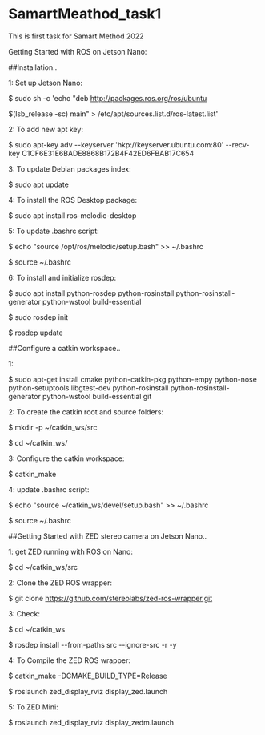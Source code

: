 # SamartMeathod_task1
This is first task for Samart Method 2022

Getting Started with ROS on Jetson Nano:

##Installation..

1: Set up Jetson Nano:

$ sudo sh -c 'echo "deb http://packages.ros.org/ros/ubuntu

$(lsb_release -sc) main" > /etc/apt/sources.list.d/ros-latest.list'

2: To add new apt key:

$ sudo apt-key adv --keyserver 'hkp://keyserver.ubuntu.com:80' --recv-key C1CF6E31E6BADE8868B172B4F42ED6FBAB17C654

3: To update Debian packages index:

$ sudo apt update

4: To install the ROS Desktop package:

$ sudo apt install ros-melodic-desktop

5: To update .bashrc script:

$ echo "source /opt/ros/melodic/setup.bash" >> ~/.bashrc 

$ source ~/.bashrc

6: To install and initialize rosdep:

$ sudo apt install python-rosdep python-rosinstall python-rosinstall-generator python-wstool build-essential

$ sudo rosdep init 

$ rosdep update

##Configure a catkin workspace..

1:

$ sudo apt-get install cmake python-catkin-pkg python-empy python-nose python-setuptools libgtest-dev python-rosinstall python-rosinstall-generator python-wstool build-essential git

2: To create the catkin root and source folders:

$ mkdir -p ~/catkin_ws/src 

$ cd ~/catkin_ws/

3: Configure the catkin workspace:

$ catkin_make

4: update .bashrc script:

$ echo "source ~/catkin_ws/devel/setup.bash" >> ~/.bashrc

$ source ~/.bashrc

##Getting Started with ZED stereo camera on Jetson Nano..

1: get ZED running with ROS on Nano:

$ cd ~/catkin_ws/src

2: Clone the ZED ROS wrapper:

$ git clone https://github.com/stereolabs/zed-ros-wrapper.git

3: Check:

$ cd ~/catkin_ws

$ rosdep install --from-paths src --ignore-src -r -y

4: To Compile the ZED ROS wrapper:

$ catkin_make -DCMAKE_BUILD_TYPE=Release

$ roslaunch zed_display_rviz display_zed.launch

5: To ZED Mini:

$ roslaunch zed_display_rviz display_zedm.launch 















